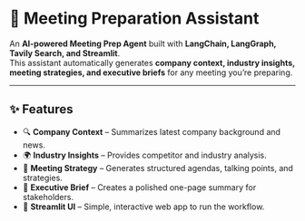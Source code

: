 # 🤖 Meeting Preparation Assistant

An **AI-powered Meeting Prep Agent** built with **LangChain, LangGraph, Tavily Search, and Streamlit**.  
This assistant automatically generates **company context, industry insights, meeting strategies, and executive briefs** for any meeting you’re preparing.

---

## ✨ Features
- 🔍 **Company Context** – Summarizes latest company background and news.  
- 🌍 **Industry Insights** – Provides competitor and industry analysis.  
- 📝 **Meeting Strategy** – Generates structured agendas, talking points, and strategies.  
- 📑 **Executive Brief** – Creates a polished one-page summary for stakeholders.  
- 🚀 **Streamlit UI** – Simple, interactive web app to run the workflow.  






